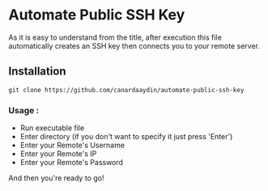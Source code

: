 # Automate Public SSH Key

As it is easy to understand from the title, after execution this file automatically creates an SSH key then connects you to your remote server.

## Installation

```
git clone https://github.com/canardaaydin/automate-public-ssh-key
```

### Usage : 
- Run executable file
- Enter directory (if you don't want to specify it just press 'Enter')
- Enter your Remote's Username
- Enter your Remote's IP
- Enter your Remote's Password

And then you're ready to go!
